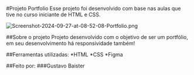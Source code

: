 #Projeto Portfolio
Esse projeto foi desenvolvido com base nas aulas que tive no curso iniciante de HTML e CSS.

![Screenshot-2024-09-27-at-08-52-08-Portfolio.png](https://postimg.cc/56kRpFHF)

##Sobre o projeto
Projeto desenvolvido com o objetivo de ser um portfólio, em seu desenvolvimento há responsividade também!

##Ferramentas utilizadas:
*HTML
*CSS
*Figma

##Feito por:
###Gustavo Baister
